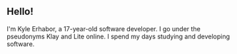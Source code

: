 ## Hello!

I'm Kyle Erhabor, a 17-year-old software developer. I go under the pseudonyms Klay and Lite online. I spend my days
studying and developing software.
